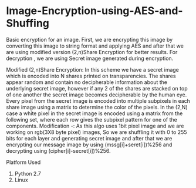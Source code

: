 # Image-Encryption-using-AES-and-Shuffing
Basic encryption for an image.
First, we are encrypting this image by converting this image to string format and applying AES
and after that we are using modified version (2,n)Share Encryption for better results. For
decryption , we are using Secret image generated during encryption.

Modified (2,n)Share Encryption:
In this scheme we have a secret image which is encoded into N shares printed on
transparencies. The shares appear random and contain no decipherable information about the
underlying secret image, however if any 2 of the shares are stacked on top of one another the
secret image becomes decipherable by the human eye.
Every pixel from the secret image is encoded into multiple subpixels in each share image using a
matrix to determine the color of the pixels. In the (2,N) case a white pixel in the secret image is
encoded using a matrix from the following set, where each row gives the subpixel pattern for
one of the components.
Modification -: As this algo uses 1bit pixel image and we are working on rgb(3X8 byte pixel)
images, So we are shuffling it with 0 to 255 bits for each layer and generating secret image and
after that we are encrypting our message image by using (mssg[i]+seret[i])%256 and decrypting
using (cipher[i]-secret[i])%256.

Platform Used
1. Python 2.7
2. Linux
